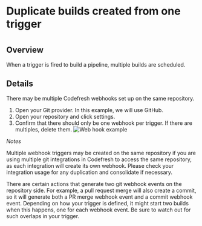 # Duplicate builds created from one trigger

#

## Overview

When a trigger is fired to build a pipeline, multiple builds are scheduled.

## Details

There may be multiple Codefresh webhooks set up on the same repository.

  1. Open your Git provider. In this example, we will use GitHub.
  2. Open your repository and click settings.
  3. Confirm that there should only be one webhook per trigger. If there are multiples, delete them. ![Web hook example](https://support.codefresh.io/hc/article_attachments/360016053780/webhook.png)

_Notes_

Multiple webhook triggers may be created on the same repository if you are
using multiple git integrations in Codefresh to access the same repository, as
each integration will create its own webhook. Please check your integration
usage for any duplication and consolidate if necessary.

There are certain actions that generate two git webhook events on the
repository side. For example, a pull request merge will also create a commit,
so it will generate both a PR merge webhook event and a commit webhook event.
Depending on how your trigger is defined, it might start two builds when this
happens, one for each webhook event. Be sure to watch out for such overlaps in
your trigger.

